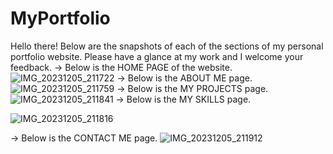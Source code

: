 # MyPortfolio
Hello there! Below are the snapshots of each of the sections of my personal portfolio website. Please have a glance at my work and I welcome your feedback.
-> Below is the HOME PAGE of the website.
![IMG_20231205_211722](https://github.com/Prathyusha587/MyPortfolio/assets/59758105/7c4f2d39-5455-45be-8edb-6901e57bcb0e)
-> Below is the ABOUT ME page.
![IMG_20231205_211759](https://github.com/Prathyusha587/MyPortfolio/assets/59758105/9816de92-5705-4f8a-8eef-01a0a14fa7cf)
-> Below is the MY PROJECTS page.
![IMG_20231205_211841](https://github.com/Prathyusha587/MyPortfolio/assets/59758105/59cafc79-71df-4aba-b79e-9223fdb007ff)
-> Below is the MY SKILLS page.

![IMG_20231205_211816](https://github.com/Prathyusha587/MyPortfolio/assets/59758105/744535dd-387f-4b0c-8f92-5fa327b039e4)

-> Below is the CONTACT ME page.
![IMG_20231205_211912](https://github.com/Prathyusha587/MyPortfolio/assets/59758105/55e79c16-f4be-40ec-a71d-489ba087ebf8)
